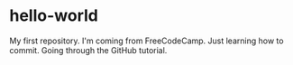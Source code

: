 # hello-world
My first repository. I'm coming from FreeCodeCamp.
Just learning how to commit. Going through the GitHub tutorial.
